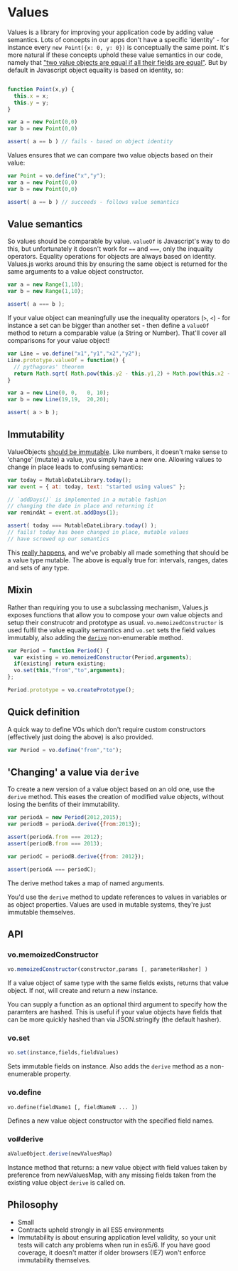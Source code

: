# Values

Values is a library for improving your application code by adding value semantics. Lots of concepts in our apps don't have a specific 'identity' - for instance every `new Point({x: 0, y: 0})` is conceptually the same point. It's more natural if these concepts uphold these value semantics in our code, namely that ["two value objects are equal if all their fields are equal"](http://martinfowler.com/bliki/ValueObject.html). But by default in Javascript object equality is based on identity, so:

```javascript

function Point(x,y) {
  this.x = x;
  this.y = y;
}

var a = new Point(0,0)
var b = new Point(0,0)

assert( a == b ) // fails - based on object identity
```

Values ensures that we can compare two value objects based on their value:

```javascript
var Point = vo.define("x","y");
var a = new Point(0,0)
var b = new Point(0,0)

assert( a == b ) // succeeds - follows value semantics
```

## Value semantics

So values should be comparable by value. `valueOf` is Javascript's way to do this, but unfortunately it doesn't work for `==` and `===`, only the inquality operators. Equality operations for objects are always based on identity. Values.js works around this by ensuring the same object is returned for the same arguments to a value object constructor.

```javascript
var a = new Range(1,10);
var b = new Range(1,10);

assert( a === b );
```

If your value object can meaningfully use the inequality operators (`>`, `<`) - for instance a set can be bigger than another set - then define a `valueOf` method to return a comparable value (a String or Number). That'll cover all comparisons for your value object!


```javascript
var Line = vo.define("x1","y1","x2","y2");
Line.prototype.valueOf = function() {
  // pythagoras' theorem
  return Math.sqrt( Math.pow(this.y2 - this.y1,2) + Math.pow(this.x2 - this.x1,2) );
}

var a = new Line(0, 0,   0, 10);
var b = new Line(19,19,  20,20);

assert( a > b );
```

## Immutability

ValueObjects [should be immutable](http://c2.com/cgi/wiki?ValueObjectsShouldBeImmutable). Like numbers, it doesn't make sense to 'change' (mutate) a value, you simply have a new one. Allowing values to change in place leads to confusing semantics:

```javascript
var today = MutableDateLibrary.today();
var event = { at: today, text: "started using values" };

// `addDays()` is implemented in a mutable fashion
// changing the date in place and returning it
var remindAt = event.at.addDays(1);

assert( today === MutableDateLibrary.today() );
// fails! today has been changed in place, mutable values 
// have screwed up our semantics
```

This [really happens](http://arshaw.com/xdate/#Adding), and we've probably all made something that should be a value type mutable. The above is equally true for: intervals, ranges, dates and sets of any type.

## Mixin

Rather than requiring you to use a subclassing mechanism, Values.js exposes functions that allow you to compose your own value objects and setup their construcotr and prototype as usual. `vo.memoizedConstructor` is used fulfil the value equality semantics and `vo.set` sets the field values immutably, also adding the [`derive`](#voderive) non-enumerable method.

```javascript
var Period = function Period() {
  var existing = vo.memoizedConstructor(Period,arguments);
  if(existing) return existing;
  vo.set(this,"from","to",arguments);
};

Period.prototype = vo.createPrototype();
```

## Quick definition

A quick way to define VOs which don't require custom constructors (effectively just doing the above) is also provided.

```javascript
var Period = vo.define("from","to");
```


## 'Changing' a value via `derive`

<a id="derive"></a>

To create a new version of a value object based on an old one, use the `derive` method. This eases the creation of modified value objects, without losing the benfits of their immutability.

```javascript
var periodA = new Period(2012,2015);
var periodB = periodA.derive({from:2013});

assert(periodA.from === 2012);
assert(periodB.from === 2013);

var periodC = periodB.derive({from: 2012});

assert(periodA === periodC);
```

The derive method takes a map of named arguments.

You'd use the `derive` method to update references to values in variables or as object properties. Values are used in mutable systems, they're just immutable themselves.

## API

### vo.memoizedConstructor

```javascript
vo.memoizedConstructor(constructor,params [, parameterHasher] )
```

If a value object of same type with the same fields exists, returns that value object. If not, will create and return a new instance. 

You can supply a function as an optional third argument to specify how the paramters are hashed. This is useful if your value objects have fields that can be more quickly hashed than via JSON.stringify (the default hasher).

### vo.set

```javascript
vo.set(instance,fields,fieldValues)
```

Sets immutable fields on instance. Also adds the `derive` method as a non-enumerable property.

### vo.define

```
vo.define(fieldName1 [, fieldNameN ... ])
```

Defines a new value object constructor with the specified field names.

### vo#derive

```javascript
aValueObject.derive(newValuesMap)
```

Instance method that returns: a new value object with field values taken by preference from newValuesMap, with any missing fields taken from the existing value object `derive` is called on.

## Philosophy

- Small
- Contracts upheld strongly in all ES5 environments
- Immutability is about ensuring application level validity, so your unit tests will catch any problems when run in es5/6. If you have good coverage, it doesn't matter if older browsers (IE7) won't enforce immutability themselves.
